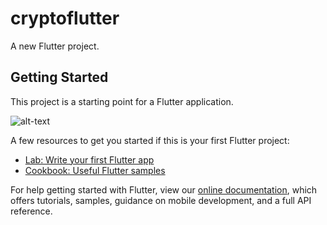 # cryptoflutter

A new Flutter project.

## Getting Started

This project is a starting point for a Flutter application.

![alt-text](https://ibb.co/FKQ6RfY)

A few resources to get you started if this is your first Flutter project:

- [Lab: Write your first Flutter app](https://flutter.io/docs/get-started/codelab)
- [Cookbook: Useful Flutter samples](https://flutter.io/docs/cookbook)

For help getting started with Flutter, view our 
[online documentation](https://flutter.io/docs), which offers tutorials, 
samples, guidance on mobile development, and a full API reference.
